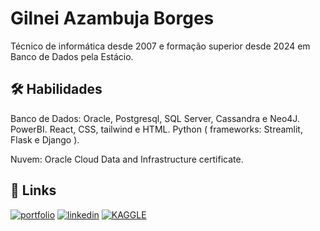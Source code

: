# Gilnei Azambuja Borges


Técnico de informática desde 2007 e formação superior desde 2024 em Banco de Dados pela Estácio.


## 🛠 Habilidades

 
Banco de Dados: Oracle, Postgresql, SQL Server, Cassandra e Neo4J. 
PowerBI.
React, CSS, tailwind e HTML.
Python ( frameworks: Streamlit, Flask e Django ).
 
Nuvem: Oracle Cloud Data and Infrastructure certificate.

## 🔗 Links
[![portfolio](https://img.shields.io/badge/my_portfolio-000?style=for-the-badge&logo=ko-fi&logoColor=white)](https://medium.com/@gilnei809/gilnei-azambuja-borges-analista-de-dados-e-administrador-de-banco-de-dados-8774175b0e46)
[![linkedin](https://img.shields.io/badge/linkedin-0A66C2?style=for-the-badge&logo=linkedin&logoColor=white)](www.linkedin.com/in/gilnei-azambuja-borges-1a83432b)
[![KAGGLE](https://img.shields.io/badge/Kaggle-1DA1F2?style=for-the-badge&logo=twitter&logoColor=white)](https://www.kaggle.com/gilneiborges)

